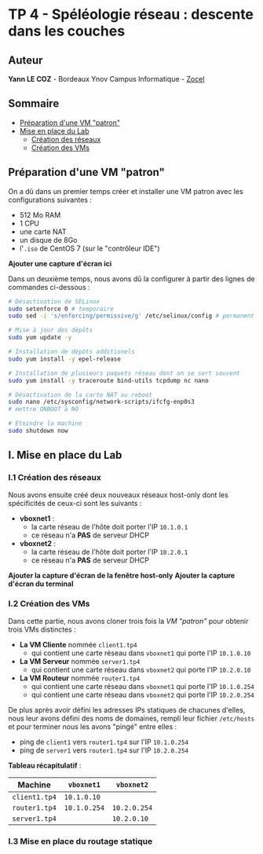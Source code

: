 # TP 4 - Spéléologie réseau : descente dans les couches
## Auteur
**Yann LE COZ** - Bordeaux Ynov Campus Informatique - [Zocel](https://github.com/Zocel)
## Sommaire
* [Préparation d'une VM "patron"](#preparation-dune-vm-patron)
* [Mise en place du Lab](#i-mise-en-place-du-lab)
  * [Création des réseaux](#i1-création-des-réseaux)
  * [Création des VMs](#i2-création-des-vms)
## Préparation d'une VM "patron"
On a dû dans un premier temps créer et installer une VM patron avec les configurations suivantes :
* 512 Mo RAM
* 1 CPU
* une carte NAT
* un disque de 8Go
* l'`.iso` de CentOS 7 (sur le "contrôleur IDE")

**Ajouter une capture d'écran ici**

Dans un deuxième temps, nous avons dû la configurer à partir des lignes de commandes ci-dessous :
```bash
# Désactivation de SELinux
sudo setenforce 0 # temporaire
sudo sed -i 's/enforcing/permissive/g' /etc/selinux/config # permanent

# Mise à jour des dépôts
sudo yum update -y

# Installation de dépôts additionels
sudo yum install -y epel-release

# Installation de plusieurs paquets réseau dont on se sert souvent
sudo yum install -y traceroute bind-utils tcpdump nc nano

# Désactivation de la carte NAT au reboot
sudo nano /etc/sysconfig/network-scripts/ifcfg-enp0s3
# mettre ONBOOT à NO

# Eteindre la machine
sudo shutdown now
```

## I. Mise en place du Lab
### I.1 Création des réseaux
Nous avons ensuite créé deux nouveaux réseaux host-only dont les spécificités de ceux-ci sont les suivants :
* **vboxnet1** :
  * la carte réseau de l'hôte doit porter l'IP `10.1.0.1`
  * ce réseau n'a **PAS** de serveur DHCP
* **vboxnet2** :
  * la carte réseau de l'hôte doit porter l'IP `10.2.0.1`
  * ce réseau n'a **PAS** de serveur DHCP
  
**Ajouter la capture d'écran de la fenêtre host-only**
**Ajouter la capture d'écran du terminal**
  
### I.2 Création des VMs
Dans cette partie, nous avons cloner trois fois la *VM "patron"* pour obtenir trois VMs distinctes :
* **La VM Cliente** nommée `client1.tp4`
  * qui contient une carte réseau dans `vboxnet1` qui porte l'IP `10.1.0.10`
* **La VM Serveur** nommée `server1.tp4`
  * qui contient une carte réseau dans `vboxnet2` qui porte l'IP `10.2.0.10`
* **La VM Routeur** nommée `router1.tp4`
  * qui contient une carte réseau dans `vboxnet1` qui porte l'IP `10.1.0.254`  
  * qui contient une carte réseau dans `vboxnet2` qui porte l'IP `10.2.0.254`

De plus après avoir défini les adresses IPs statiques de chacunes d'elles, nous leur avons défini des noms de domaines, rempli leur fichier `/etc/hosts` et pour terminer nous les avons "pingé" entre elles :
* ping de `client1` vers `router1.tp4` sur l'IP `10.1.0.254`
* ping de `server1` vers `router1.tp4` sur l'IP `10.2.0.254`

**Tableau récapitulatif** :

Machine | `vboxnet1` | `vboxnet2`
--- | --- | ---
`client1.tp4` | `10.1.0.10` |
`router1.tp4` | `10.1.0.254` | `10.2.0.254`
`server1.tp4` || `10.2.0.10` 

### I.3 Mise en place du routage statique